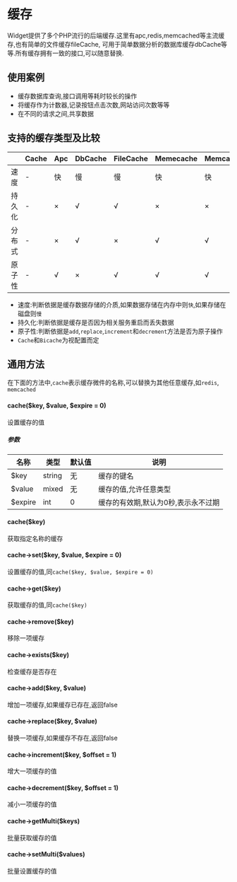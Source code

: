 缓存
====

Widget提供了多个PHP流行的后端缓存.这里有apc,redis,memcached等主流缓存,也有简单的文件缓存fileCache,
可用于简单数据分析的数据库缓存dbCache等等.所有缓存拥有一致的接口,可以随意替换.

## 使用案例

* 缓存数据库查询,接口调用等耗时较长的操作
* 将缓存作为计数器,记录按钮点击次数,网站访问次数等等
* 在不同的请求之间,共享数据

## 支持的缓存类型及比较

|           | Cache | Apc | DbCache | FileCache | Memecache | Memcached | Couchbase | Redis   | Bicache | 
|-----------|-------|-----|---------|-----------|-----------|-----------|-----------|---------|---------|
| 速度      | -     | 快  | 慢      | 慢        | 快        | 快        | 快        | 快      | -       |
| 持久化    | -     | ×   | √       | √         | ×         | ×         | √         | √       | -       |
| 分布式    | -     | ×   | √       | ×         | √         | √         | √         | √       | -       |
| 原子性    | -     | √   | ×       | √         | √         | √         | √         | √       | -       |

* 速度:判断依据是缓存数据存储的介质,如果数据存储在内存中则`快`,如果存储在磁盘则`慢`
* 持久化:判断依据是缓存是否因为相关服务重启而丢失数据
* 原子性:判断依据是`add`,`replace`,`increment`和`decrement`方法是否为原子操作
* `Cache`和`Bicache`为视配置而定

## 通用方法

在下面的方法中,`cache`表示缓存微件的名称,可以替换为其他任意缓存,如`redis`, `memcached`

#### cache($key, $value, $expire = 0)
设置缓存的值

##### 参数

| 名称      | 类型      | 默认值    | 说明                                  |
|-----------|-----------|-----------|---------------------------------------|
| $key      | string    | 无        | 缓存的键名                            |
| $value    | mixed     | 无        | 缓存的值,允许任意类型                 |
| $expire   | int       | 0         | 缓存的有效期,默认为0秒,表示永不过期   |

#### cache($key)
获取指定名称的缓存

#### cache->set($key, $value, $expire = 0)
设置缓存的值,同`cache($key, $value, $expire = 0)`

#### cache->get($key)
获取缓存的值,同`cache($key)`

#### cache->remove($key)
移除一项缓存

#### cache->exists($key)
检查缓存是否存在

#### cache->add($key, $value)
增加一项缓存,如果缓存已存在,返回false

#### cache->replace($key, $value)
替换一项缓存,如果缓存不存在,返回false

#### cache->increment($key, $offset = 1)
增大一项缓存的值

#### cache->decrement($key, $offset = 1)
减小一项缓存的值

#### cache->getMulti($keys)
批量获取缓存的值

#### cache->setMulti($values)
批量设置缓存的值